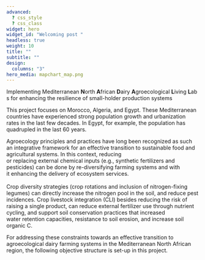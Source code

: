 ```yaml
---
advanced:
  ? css_style
  ? css_class
widget: hero
widget_id: "Welcoming post "
headless: true
weight: 10
title: ""
subtitle: ""
design:
  columns: "3"
hero_media: mapchart_map.png
---
```

Implementing Mediterranean **N**orth **A**frican **D**airy **A**groecological **L**iving **L**abs for enhancing the resilience of small-holder production systems  

This project focuses on Morocco, Algeria, and Egypt. These Mediterranean countries have experienced strong population growth and urbanization rates in the last few decades. In Egypt, for example, the population has quadrupled in the last 60 years.

Agroecology principles and practices have long been recognized as such an integrative framework for an effective transition to sustainable food and agricultural systems. In this context, reducing or replacing external chemical inputs (e.g., synthetic fertilizers and pesticides) can be done by re-diversifying farming systems and with it enhancing the delivery of ecosystem services. \
\
Crop diversity strategies (crop rotations and inclusion of nitrogen-fixing legumes) can directly increase the nitrogen pool in the soil, and reduce pest incidences. Crop livestock integration (CLI) besides reducing the risk of raising a single product, can reduce external fertilizer use through nutrient cycling, and support soil conservation practices that increased water retention capacities, resistance to soil erosion, and increase soil organic C. 

For addressing these constraints towards an effective transition to agroecological dairy farming systems in the Mediterranean North African region, the following objective structure is set-up in this project. 


